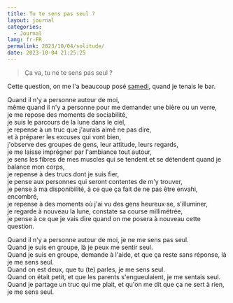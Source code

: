 ```yaml
---
title: Tu te sens pas seul ?
layout: journal
categories:
  - Journal
lang: fr-FR
permalink: 2023/10/04/solitude/
date: 2023-10-04 21:25:25
---
```


> Ça va, tu ne te sens pas seul ?

Cette question, on me l'a beaucoup posé [samedi](http://docs.am-cb.net/sentier/), quand je tenais le bar.

Quand il n'y a personne autour de moi,\
même quand il n'y a personne pour me demander une bière ou un verre,\
je me repose des moments de sociabilité,\
je suis le parcours de la lune dans le ciel,\
je repense à un truc que j'aurais aimé ne pas dire,\
et à préparer les excuses qui vont bien,\
j'observe des groupes de gens, leur attitude, leurs regards,\
je me laisse imprégner par l'ambiance tout autour,\
je sens les fibres de mes muscles qui se tendent et se détendent quand je balance mon corps,\
je repense à des trucs dont je suis fier,\
je pense aux personnes qui seront contentes de m'y trouver,\
je pense à ma disponibilité, à ce que ça fait de ne pas être envahi, encombré,\
je repense à des moments où j'ai vu des gens heureux‧se, s'illuminer,\
je regarde à nouveau la lune, constate sa course millimétrée,\
je pense à ce que je vais dire quand on me posera à nouveau cette question.

Quand il n'y a personne autour de moi, je ne me sens pas seul.\
Quand je suis en groupe, là je peux me sentir seul.\
Quand je suis en groupe, demande à l'aide, et que ça reste sans réponse, là je me sens seul.\
Quand on est deux, que tu (te) parles, je me sens seul.\
Quand on était petit, et que les parents s'engueulaient, je me sentais seul.\
Quand je partage un truc qui me plait, et qu'on me dit que ça ne sert à rien, je me sens seul.

